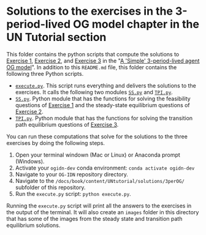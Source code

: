 # Solutions to the exercises in the 3-period-lived OG model chapter in the UN Tutorial section
This folder contains the python scripts that compute the solutions to [Exercise 1](https://eapd-drb.github.io/OG-IDN/content/UNtutorial/3perOG.html#ExerUNtut_3perOGfeas), [Exercise 2](https://eapd-drb.github.io/OG-IDN/content/UNtutorial/3perOG.html#ExerUNtut_3perOGSS), and [Exercise 3](https://eapd-drb.github.io/OG-IDN/content/UNtutorial/3perOG.html#ExerUNtut_3perOGTPI) in the "[A 'Simple' 3-period-lived agent OG model](https://eapd-drb.github.io/OG-IDN/content/UNtutorial/3perOG.html)". In addition to this `README.md` file, this folder contains the following three Python scripts.
- [`execute.py`](https://github.com/EAPD-DRB/OG-IDN/blob/main/docs/book/content/UNtutorial/solutions/3perOG/execute.py). This script runs everything and delivers the solutions to the exercises. It calls the following two modules [`SS.py`](https://github.com/EAPD-DRB/OG-IDN/blob/main/docs/book/content/UNtutorial/solutions/3perOG/SS.py) and [`TPI.py`](https://github.com/EAPD-DRB/OG-IDN/blob/main/docs/book/content/UNtutorial/solutions/3perOG/TPI.py).
- [`SS.py`](https://github.com/EAPD-DRB/OG-IDN/blob/main/docs/book/content/UNtutorial/solutions/3perOG/SS.py). Python module that has the functions for solving the feasibility questions of [Exercise 1](https://eapd-drb.github.io/OG-IDN/content/UNtutorial/3perOG.html#ExerUNtut_3perOGfeas) and the steady-state equilibrium questions of [Exercise 2](https://eapd-drb.github.io/OG-IDN/content/UNtutorial/3perOG.html#ExerUNtut_3perOGSS).
- [`TPI.py`](https://github.com/EAPD-DRB/OG-IDN/blob/main/docs/book/content/UNtutorial/solutions/3perOG/TPI.py). Python module that has the functions for solving the transition path equilibrium questions of [Exercise 3](https://eapd-drb.github.io/OG-IDN/content/UNtutorial/3perOG.html#ExerUNtut_3perOGTPI).

You can run these computations that solve for the solutions to the three exercises by doing the following steps.
1. Open your terminal windown (Mac or Linux) or Anaconda prompt (Windows).
2. Activate your `ogidn-dev` conda environment: `conda activate ogidn-dev`
3. Navigate to your `OG-IDN` repository directory.
4. Navigate to the `/docs/book/content/UNtutorial/solutions/3perOG/` subfolder of this repository.
5. Run the `execute.py` script: `python execute.py`.

Running the `execute.py` script will print all the answers to the exercises in the output of the terminal. It will also create an `images` folder in this directory that has some of the images from the steady state and transition path equilibrium solutions.
